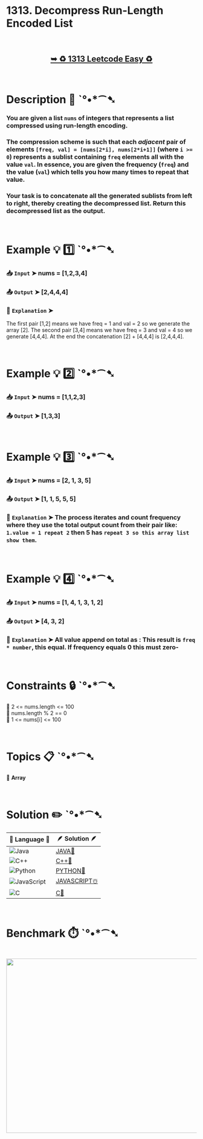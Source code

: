 # 1313. Decompress Run-Length Encoded List

</br>

<h2 align="center"> 

<a href="https://leetcode.com/problems/decompress-run-length-encoded-list/description/"><strong>➥ ♻️ 1313 Leetcode Easy ♻️ </strong></a>
</h2>

</br>

# Description 📜 ˋ°•*⁀➷

### You are given a list `nums` of integers that represents a list compressed using run-length encoding.

### The compression scheme is such that each *adjacent* pair of elements `[freq, val] = [nums[2*i], nums[2*i+1]]` (where `i >= 0`) represents a sublist containing `freq` elements all with the value `val`. In essence, you are given the frequency (`freq`) and the value (`val`) which tells you how many times to repeat that value.

### Your task is to concatenate all the generated sublists from left to right, thereby creating the decompressed list.  Return this decompressed list as the output.

</br>

# Example 💡 1️⃣ ˋ°•*⁀➷

  ### 📥 `Input`  ➤ nums = [1,2,3,4]

  ### 📤 `Output`  ➤ [2,4,4,4]

  ### 🔦 `Explanation`  ➤
The first pair [1,2] means we have freq = 1 and val = 2 so we generate the array [2].
The second pair [3,4] means we have freq = 3 and val = 4 so we generate [4,4,4].
At the end the concatenation [2] + [4,4,4] is [2,4,4,4].

</br>

# Example 💡 2️⃣ ˋ°•*⁀➷

  ### 📥 `Input` ➤ nums = [1,1,2,3]

  ### 📤 `Output`  ➤ [1,3,3]

</br>

# Example 💡 3️⃣ ˋ°•*⁀➷

  ### 📥 `Input` ➤ nums = [2, 1, 3, 5]

  ### 📤 `Output`  ➤ [1, 1, 5, 5, 5]

  ### 🔦 `Explanation`  ➤  The process iterates and count frequency where they use the total output count from their pair like:  `1.value = 1 repeat 2` then  5 has `repeat 3 so this array list show them`.

</br>

# Example 💡 4️⃣ ˋ°•*⁀➷

   ### 📥 `Input`  ➤ nums = [1, 4, 1, 3, 1, 2]

  ### 📤 `Output`  ➤ [4, 3, 2]
  
  ### 🔦 `Explanation`  ➤ All value append on total as :  This result is `freq * number`, this equal.  If frequency equals 0 this must zero-

</br>

# Constraints 🔒 ˋ°•*⁀➷

🔹 2 <= nums.length <= 100 </br>
🔹 nums.length % 2 == 0 </br>
🔹 1 <= nums[i] <= 100 </br>

</br>

# Topics 📋 ˋ°•*⁀➷

🔸 **Array**  </br>

</br>

# Solution ✏️ ˋ°•*⁀➷

| 📒 Language 📒  | 🪶 Solution 🪶 |
| ------------- | ------------- |
|  ![Java](https://img.shields.io/badge/java-%23ED8B00.svg?style=for-the-badge&logo=openjdk&logoColor=white)  | [JAVA🍁]() |
|  ![C++](https://img.shields.io/badge/c++-%2300599C.svg?style=for-the-badge&logo=c%2B%2B&logoColor=white)  | [C++🎲]()  |
|  ![Python](https://img.shields.io/badge/python-3670A0?style=for-the-badge&logo=python&logoColor=ffdd54)    | [PYTHON🍰]() |
| ![JavaScript](https://img.shields.io/badge/javascript-%23323330.svg?style=for-the-badge&logo=javascript&logoColor=%23F7DF1E)   | [JAVASCRIPT☃️]() |
|   ![C](https://img.shields.io/badge/c-%2300599C.svg?style=for-the-badge&logo=c&logoColor=white)   | [C💖]()  |

</br>

# Benchmark ⏱️ ˋ°•*⁀➷

<h1  align="center" >

<img src ="" width = "700px" height="462px" />

</h1>

